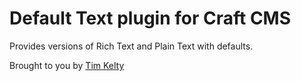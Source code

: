 # Default Text plugin for Craft CMS

Provides versions of Rich Text and Plain Text with defaults.

Brought to you by [Tim Kelty](https://github.com/timkelty)
